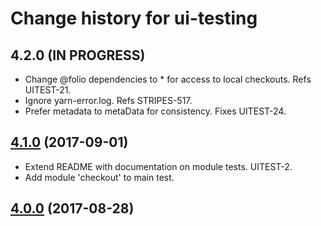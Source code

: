 # Change history for ui-testing

## 4.2.0 (IN PROGRESS)
* Change @folio dependencies to * for access to local checkouts. Refs UITEST-21. 
* Ignore yarn-error.log. Refs STRIPES-517.
* Prefer metadata to metaData for consistency. Fixes UITEST-24. 

## [4.1.0](https://github.com/folio-org/ui-testing/tree/v4.0.0) (2017-09-01)

* Extend README with documentation on module tests. UITEST-2.
* Add module 'checkout' to main test.

## [4.0.0](https://github.com/folio-org/ui-testing/tree/v4.0.0) (2017-08-28)
